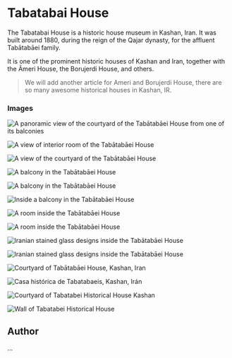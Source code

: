 # Tabatabai House

The Tabatabai House is a historic house museum in Kashan, Iran. It was built
around 1880, during the reign of the Qajar dynasty, for the affluent Tabātabāei
family.

It is one of the prominent historic houses of Kashan and Iran, together with the
Āmeri House, the Borujerdi House, and others.

> We will add another article for Ameri and Borujerdi House, there are so many
> awesome historical houses in Kashan, IR.

### Images

![A panoramic view of the courtyard of the Tabātabāei House from one of its balconies](https://upload.wikimedia.org/wikipedia/commons/b/b5/The_Tab%C4%81tab%C4%81ei_House_-_kashan_-_IRAN_%D8%AE%D8%A7%D9%86%D9%87_%D8%B7%D8%A8%D8%A7%D8%B7%D8%A8%D8%A7%DB%8C%DB%8C_%D9%87%D8%A7%DB%8C_%DA%A9%D8%A7%D8%B4%D8%A7%D9%86-_%D8%A7%DB%8C%D8%B1%D8%A7%D9%86_16.jpg)

![A view of interior room of the Tabātabāei House](https://upload.wikimedia.org/wikipedia/commons/9/9c/Tabatabai_House.jpg)

![A view of the courtyard of the Tabātabāei House](https://upload.wikimedia.org/wikipedia/commons/8/85/Courtyard_of_the_Tab%C4%81tab%C4%81ei_House%2C_Kashan.jpg)

![A balcony in the Tabātabāei House](https://upload.wikimedia.org/wikipedia/commons/b/ba/%D8%AE%D8%A7%D9%86%D9%87_%D8%B7%D8%A8%D8%A7%D8%B7%D8%A8%D8%A7%DB%8C%DB%8C_%D9%87%D8%A7_%DA%A9%D8%A7%D8%B4%D8%A7%D9%86_%D8%A7%DB%8C%D8%B1%D8%A7%D9%86-The_Tabatabaei_House_kashan_iran_03.jpg)

![A balcony in the Tabātabāei House](https://upload.wikimedia.org/wikipedia/commons/2/26/Khaneh_Tabatabaei-ha_or_%22The_Tabatabaeis%27_House%22_%286223533257%29.jpg)

![Inside a balcony in the Tabātabāei House](https://upload.wikimedia.org/wikipedia/commons/e/e0/Casa_hist%C3%B3rica_de_Tabatabaeis%2C_Kashan%2C_Ir%C3%A1n%2C_2016-09-19%2C_DD_71.jpg)

![A room inside the Tabātabāei House](https://upload.wikimedia.org/wikipedia/commons/9/90/The_Tab%C4%81tab%C4%81ei_House_-_kashan_-_IRAN_%D8%AE%D8%A7%D9%86%D9%87_%D8%B7%D8%A8%D8%A7%D8%B7%D8%A8%D8%A7%DB%8C%DB%8C_%D9%87%D8%A7%DB%8C_%DA%A9%D8%A7%D8%B4%D8%A7%D9%86-_%D8%A7%DB%8C%D8%B1%D8%A7%D9%86_07.jpg)

![A room inside the Tabātabāei House](https://upload.wikimedia.org/wikipedia/commons/5/56/The_Tab%C4%81tab%C4%81ei_House_-_kashan_-_IRAN_%D8%AE%D8%A7%D9%86%D9%87_%D8%B7%D8%A8%D8%A7%D8%B7%D8%A8%D8%A7%DB%8C%DB%8C_%D9%87%D8%A7%DB%8C_%DA%A9%D8%A7%D8%B4%D8%A7%D9%86-_%D8%A7%DB%8C%D8%B1%D8%A7%D9%86_10.jpg)

![Iranian stained glass designs inside the Tabātabāei House](https://upload.wikimedia.org/wikipedia/commons/c/c7/Stained_glass_work_at_the_Tab%C4%81tab%C4%81ei_House%2C_Kashan.jpg)

![Iranian stained glass designs inside the Tabātabāei House](https://upload.wikimedia.org/wikipedia/commons/8/87/Tab%C4%81tab%C4%81ei_House_%D8%AE%D8%A7%D9%86%D9%87_%D8%B7%D8%A8%D8%A7%D8%B7%D8%A8%D8%A7%DB%8C%DB%8C_%D9%87%D8%A7%DB%8C_%DA%A9%D8%A7%D8%B4%D8%A7%D9%86_03.jpg)

![Courtyard of Tabātabāei House, Kashan, Iran](https://upload.wikimedia.org/wikipedia/commons/thumb/5/54/Tab%C4%81tab%C4%81ei_House%2C_Kashan_02.jpg/1280px-Tab%C4%81tab%C4%81ei_House%2C_Kashan_02.jpg)

![Casa histórica de Tabatabaeis, Kashan, Irán](https://upload.wikimedia.org/wikipedia/commons/4/4c/Casa_hist%C3%B3rica_de_Tabatabaeis%2C_Kashan%2C_Ir%C3%A1n%2C_2016-09-19%2C_DD_65.jpg?uselang=fa)

![Courtyard of Tabatabei Historical House Kashan](https://upload.wikimedia.org/wikipedia/commons/8/89/Courtyard_of_Tabatabei_Historical_House_Kashan.jpg)

![Wall of Tabatabei Historical House](https://upload.wikimedia.org/wikipedia/commons/c/ce/%D9%86%D9%85%D8%A7%DB%8C%DB%8C_%D8%A7%D8%B2_%D8%AA%D8%B2%D8%A6%DB%8C%D9%86%D8%A7%D8%AA_%D8%AF%DB%8C%D9%88%D8%A7%D8%B1%DB%8C_%D8%AE%D8%A7%D9%86%D9%87_%D8%B7%D8%A8%D8%A7%D8%B7%D8%A8%D8%A7%DB%8C%DB%8C.jpg)


## Author

...
